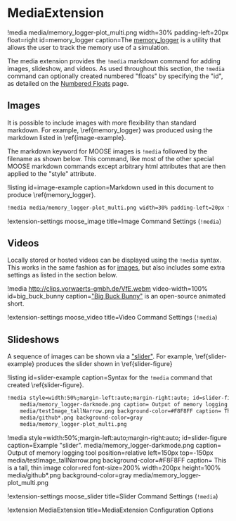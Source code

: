 # MediaExtension

!media media/memory_logger-plot_multi.png width=30% padding-left=20px float=right id=memory_logger caption=The [memory_logger](/memory_logger.md) is a utility that allows the user to track the memory use of a simulation.

The media extension provides the `!media` markdown command for adding images, slideshow, and videos.
As used throughout this section, the `!media` command can optionally created numbered "floats" by
specifying the "id", as detailed on the [Numbered Floats](extensions/numbered_floats.md) page.

## Images

It is possible to include images with more flexibility than standard markdown. For example, \ref{memory_logger} was produced using the markdown listed in \ref{image-example}.

The markdown keyword for MOOSE images is `!media` followed by the filename as shown below. This
command, like most of the other special MOOSE markdown commands except arbitrary html attributes
that are then applied to the "style" attribute.

!listing id=image-example caption=Markdown used in this document to produce \ref{memory_logger}.
```markdown
!media media/memory_logger-plot_multi.png width=30% padding-left=20px float=right caption=The [memory_logger](/memory_logger.md) is a utility that allows the user to track the memory use of a simulation.
```

!extension-settings moose_image title=Image Command Settings (`!media`)

## Videos

Locally stored or hosted videos can be displayed using the `!media` syntax. This works in the same
fashion as for [images](#images), but also includes some extra settings as listed in the section
below.

!media http://clips.vorwaerts-gmbh.de/VfE.webm video-width=100% id=big_buck_bunny caption=["Big Buck Bunny"](https://en.wikipedia.org/wiki/Big_Buck_Bunny) is an open-source animated short.

!extension-settings moose_video title=Video Command Settings (`!media`)

## Slideshows
A sequence of images can be shown via a ["slider"](http://materializecss.com/media.html#slider). For example, \ref{slider-example} produces the slider shown in \ref{slider-figure}

!listing id=slider-example caption=Syntax for the `!media` command that created \ref{slider-figure}.
```markdown
!media style=width:50%;margin-left:auto;margin-right:auto; id=slider-figure caption=Example "slider".
    media/memory_logger-darkmode.png caption= Output of memory logging tool position=relative left=150px top=-150px
    media/testImage_tallNarrow.png background-color=#F8F8FF caption= This is a tall, thin image color=red font-size=200% width=200px height=100%
    media/github*.png background-color=gray
    media/memory_logger-plot_multi.png
```

!media style=width:50%;margin-left:auto;margin-right:auto; id=slider-figure caption=Example "slider".
    media/memory_logger-darkmode.png caption= Output of memory logging tool position=relative left=150px top=-150px
    media/testImage_tallNarrow.png background-color=#F8F8FF caption= This is a tall, thin image color=red font-size=200% width=200px height=100%
    media/github*.png background-color=gray
    media/memory_logger-plot_multi.png

!extension-settings moose_slider title=Slider Command Settings (`!media`)

!extension MediaExtension title=MediaExtension Configuration Options

